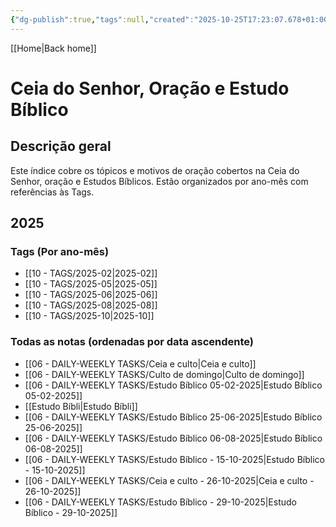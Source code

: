 ```yaml
---
{"dg-publish":true,"tags":null,"created":"2025-10-25T17:23:07.678+01:00","updated":"2025-10-30T11:28:17.171+00:00","dg-note-icon":"signpost","noteIcon":"signpost","dgPassFrontmatter":true,"permalink":"/07-indexes/ceia-do-senhor-oracao-e-estudo-biblico/"}
---
```


[[Home\|Back home]]
# Ceia do Senhor, Oração e Estudo Bíblico

## Descrição geral
Este índice cobre os tópicos e motivos de oração cobertos na Ceia do Senhor, oração e Estudos Bíblicos.
Estão organizados por ano-mês com referências às Tags.

## 2025
### Tags (Por ano-mês)
- [[10 - TAGS/2025-02\|2025-02]]
- [[10 - TAGS/2025-05\|2025-05]]
- [[10 - TAGS/2025-06\|2025-06]]
- [[10 - TAGS/2025-08\|2025-08]]
- [[10 - TAGS/2025-10\|2025-10]]
### Todas as notas (ordenadas por data ascendente)
- [[06 - DAILY-WEEKLY TASKS/Ceia e culto\|Ceia e culto]]
- [[06 - DAILY-WEEKLY TASKS/Culto de domingo\|Culto de domingo]]
- [[06 - DAILY-WEEKLY TASKS/Estudo Bíblico 05-02-2025\|Estudo Bíblico 05-02-2025]]
- [[Estudo Bíbli\|Estudo Bíbli]]
- [[06 - DAILY-WEEKLY TASKS/Estudo Bíblico 25-06-2025\|Estudo Bíblico 25-06-2025]]
- [[06 - DAILY-WEEKLY TASKS/Estudo Bíblico 06-08-2025\|Estudo Bíblico 06-08-2025]]
- [[06 - DAILY-WEEKLY TASKS/Estudo Bíblico - 15-10-2025\|Estudo Bíblico - 15-10-2025]]
- [[06 - DAILY-WEEKLY TASKS/Ceia e culto - 26-10-2025\|Ceia e culto - 26-10-2025]]
- [[06 - DAILY-WEEKLY TASKS/Estudo Bíblico - 29-10-2025\|Estudo Bíblico - 29-10-2025]]